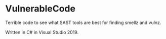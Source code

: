 # VulnerableCode
Terrible code to see what SAST tools are best for finding smellz and vulnz.

Written in C# in Visual Studio 2019. 
